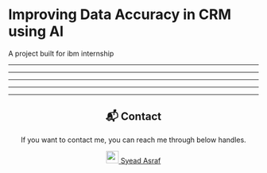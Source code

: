 # Improving Data Accuracy in CRM using AI
<p> A project built for ibm internship </p>
<hr><hr><hr><hr><hr>
<div align = "center">
<h2>📬 Contact</h2>

If you want to contact me, you can reach me through below handles.

<a href="https://www.linkedin.com/in/syead-asraf/"><img src="https://www.felberpr.com/wp-content/uploads/linkedin-logo.png" width="25"> Syead Asraf </img></a>

</div>
